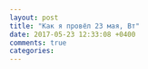 ```yaml
---
layout: post
title: "Как я провёл 23 мая, Вт"
date: 2017-05-23 12:33:08 +0400
comments: true
categories: 
---
```

